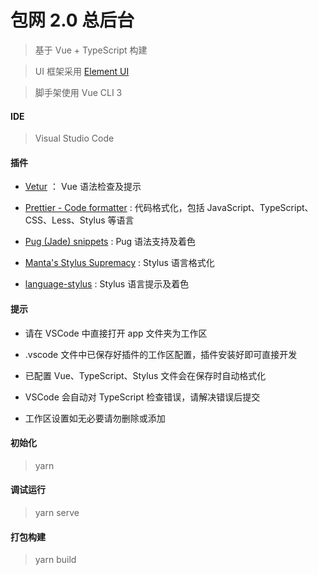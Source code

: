 # 包网 2.0 总后台

> 基于 Vue + TypeScript 构建

> UI 框架采用 [Element UI](http://element.eleme.io/#/zh-CN)

> 脚手架使用 Vue CLI 3

#### IDE

> Visual Studio Code

#### 插件

- [Vetur](https://marketplace.visualstudio.com/items?itemName=octref.vetur) ： Vue 语法检查及提示

- [Prettier - Code formatter](https://marketplace.visualstudio.com/items?itemName=esbenp.prettier-vscode) : 代码格式化，包括 JavaScript、TypeScript、CSS、Less、Stylus 等语言

- [Pug (Jade) snippets](https://marketplace.visualstudio.com/items?itemName=mrmlnc.vscode-jade-snippets) : Pug 语法支持及着色

- [Manta's Stylus Supremacy](https://marketplace.visualstudio.com/items?itemName=thisismanta.stylus-supremacy) : Stylus 语言格式化

- [language-stylus](https://marketplace.visualstudio.com/items?itemName=sysoev.language-stylus) : Stylus 语言提示及着色

#### 提示

- 请在 VSCode 中直接打开 app 文件夹为工作区

- .vscode 文件中已保存好插件的工作区配置，插件安装好即可直接开发

- 已配置 Vue、TypeScript、Stylus 文件会在保存时自动格式化

- VSCode 会自动对 TypeScript 检查错误，请解决错误后提交

- 工作区设置如无必要请勿删除或添加

#### 初始化

> yarn

#### 调试运行

> yarn serve

#### 打包构建

> yarn build
